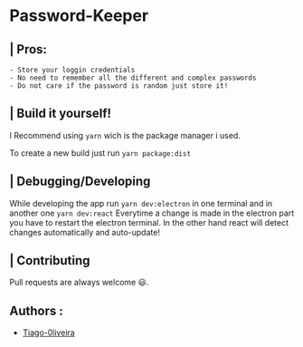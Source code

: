 # Password-Keeper
## | Pros:

	- Store your loggin credentials 
	- No need to remember all the different and complex passwords
	- Do not care if the password is random just store it! 

## | Build it yourself!

I Recommend using `yarn` wich is the package manager i used. 

To create a new build just run `yarn package:dist`

## | Debugging/Developing

While developing the app run `yarn dev:electron` in one terminal and in another one `yarn dev:react`
Everytime a change is made in the electron part you have to restart the electron terminal. In the other hand react will detect changes automatically and auto-update!



## | Contributing

Pull requests are always welcome 😃.

### 

## Authors :
- [Tiago-0liveira](https://github.com/Tiago-0liveira)